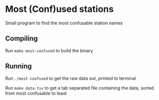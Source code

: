 Most (Conf)used stations
========================

Small program to find the most confusable station names

## Compiling
Run `make most-confused` to build the binary

## Running
Run `./most-confused` to get the raw data out, printed to terminal

Run `make data.tsv` to get a tab separated file containing the data, sorted from most confusable to least
